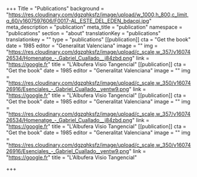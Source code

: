 +++
Title = "Publications"
background = "https://res.cloudinary.com/dgzqhksfz/image/upload/w_1000,h_800,c_limit,q_60/v1607597606/F0017-AL_ESTE_DEL_EDEN_bdacqi.jpg"
meta_description = "publication"
meta_title = "publication"
namespace = "publications"
section = "about"
translationKey = "publications"
translationkey = ""
type = "publications"
[[publication]]
cta = "Get the book"
date = 1985
editor = "Generalitat Valenciana"
image = ""
img = "https://res.cloudinary.com/dgzqhksfz/image/upload/c_scale,w_357/v1607426534/Homenatge_-_Gabriel_Cuallado__j84zbd.png"
link = "https://google.fr"
title = "L'Albufera Visio Tangencial"
[[publication]]
cta = "Get the book"
date = 1985
editor = "Generalitat Valenciana"
image = ""
img = "https://res.cloudinary.com/dgzqhksfz/image/upload/c_scale,w_350/v1607426916/Esenciales_-_Gabriel_Cuallado__yentw9.png"
link = "https://google.fr"
title = "L'Albufera Visio Tangencial"
[[publication]]
cta = "Get the book"
date = 1985
editor = "Generalitat Valenciana"
image = ""
img = "https://res.cloudinary.com/dgzqhksfz/image/upload/c_scale,w_357/v1607426534/Homenatge_-_Gabriel_Cuallado__j84zbd.png"
link = "https://google.fr"
title = "L'Albufera Visio Tangencial"
[[publication]]
cta = "Get the book"
date = 1985
editor = "Generalitat Valenciana"
image = ""
img = "https://res.cloudinary.com/dgzqhksfz/image/upload/c_scale,w_350/v1607426916/Esenciales_-_Gabriel_Cuallado__yentw9.png"
link = "https://google.fr"
title = "L'Albufera Visio Tangencial"

+++
